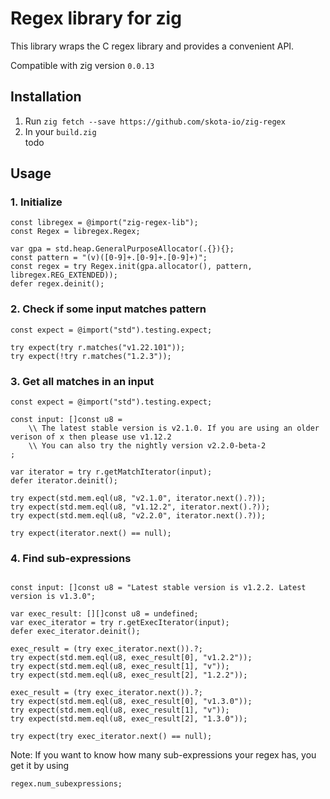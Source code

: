 # Regex library for zig
This library wraps the C regex library and provides a convenient API.

Compatible with zig version `0.0.13`

## Installation
1. Run `zig fetch --save https://github.com/skota-io/zig-regex`
2. In your `build.zig` <br>
todo

## Usage
### 1. Initialize
```zig
const libregex = @import("zig-regex-lib");
const Regex = libregex.Regex;

var gpa = std.heap.GeneralPurposeAllocator(.{}){};
const pattern = "(v)([0-9]+.[0-9]+.[0-9]+)";
const regex = try Regex.init(gpa.allocator(), pattern, libregex.REG_EXTENDED));
defer regex.deinit();
```

### 2. Check if some input matches pattern
```zig
const expect = @import("std").testing.expect;

try expect(try r.matches("v1.22.101"));
try expect(!try r.matches("1.2.3"));
```

### 3. Get all matches in an input
```zig
const expect = @import("std").testing.expect;

const input: []const u8 =
    \\ The latest stable version is v2.1.0. If you are using an older verison of x then please use v1.12.2
    \\ You can also try the nightly version v2.2.0-beta-2
;

var iterator = try r.getMatchIterator(input);
defer iterator.deinit();

try expect(std.mem.eql(u8, "v2.1.0", iterator.next().?));
try expect(std.mem.eql(u8, "v1.12.2", iterator.next().?));
try expect(std.mem.eql(u8, "v2.2.0", iterator.next().?));

try expect(iterator.next() == null);
```

### 4. Find sub-expressions
```zig

const input: []const u8 = "Latest stable version is v1.2.2. Latest version is v1.3.0";

var exec_result: [][]const u8 = undefined;
var exec_iterator = try r.getExecIterator(input);
defer exec_iterator.deinit();

exec_result = (try exec_iterator.next()).?;
try expect(std.mem.eql(u8, exec_result[0], "v1.2.2"));
try expect(std.mem.eql(u8, exec_result[1], "v"));
try expect(std.mem.eql(u8, exec_result[2], "1.2.2"));

exec_result = (try exec_iterator.next()).?;
try expect(std.mem.eql(u8, exec_result[0], "v1.3.0"));
try expect(std.mem.eql(u8, exec_result[1], "v"));
try expect(std.mem.eql(u8, exec_result[2], "1.3.0"));

try expect(try exec_iterator.next() == null);
```


Note: If you want to know how many sub-expressions your regex has, you get it by using
```zig
regex.num_subexpressions;
```